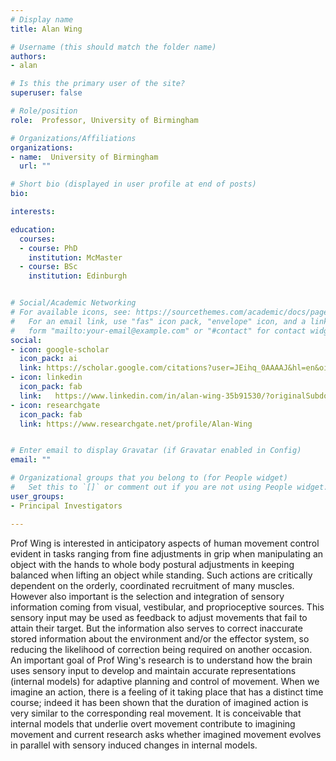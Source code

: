 ```yaml
---
# Display name
title: Alan Wing

# Username (this should match the folder name)
authors:
- alan

# Is this the primary user of the site?
superuser: false

# Role/position
role:  Professor, University of Birmingham

# Organizations/Affiliations
organizations:
- name:  University of Birmingham
  url: ""

# Short bio (displayed in user profile at end of posts)
bio:  

interests:

education:
  courses:
  - course: PhD 
    institution: McMaster
  - course: BSc
    institution: Edinburgh


# Social/Academic Networking
# For available icons, see: https://sourcethemes.com/academic/docs/page-builder/#icons
#   For an email link, use "fas" icon pack, "envelope" icon, and a link in the
#   form "mailto:your-email@example.com" or "#contact" for contact widget.
social:
- icon: google-scholar
  icon_pack: ai
  link: https://scholar.google.com/citations?user=JEihq_0AAAAJ&hl=en&oi=ao
- icon: linkedin
  icon_pack: fab
  link:   https://www.linkedin.com/in/alan-wing-35b91530/?originalSubdomain=uk
- icon: researchgate
  icon_pack: fab
  link: https://www.researchgate.net/profile/Alan-Wing


# Enter email to display Gravatar (if Gravatar enabled in Config)
email: ""

# Organizational groups that you belong to (for People widget)
#   Set this to `[]` or comment out if you are not using People widget.
user_groups:
- Principal Investigators

---
```

Prof Wing is interested in anticipatory aspects of human movement control evident in tasks ranging from fine adjustments in grip when manipulating an object with the hands to whole body postural adjustments in keeping balanced when lifting an object while standing. Such actions are critically dependent on the orderly, coordinated recruitment of many muscles. However also important is the selection and integration of sensory information coming from visual, vestibular, and proprioceptive sources. This sensory input may be used as feedback to adjust movements that fail to attain their target. But the information also serves to correct inaccurate stored information about the environment and/or the effector system, so reducing the likelihood of correction being required on another occasion. An important goal of Prof Wing's research is to understand how the brain uses sensory input to develop and maintain accurate representations (internal models) for adaptive planning and control of movement. When we imagine an action, there is a feeling of it taking place that has a distinct time course; indeed it has been shown that the duration of imagined action is very similar to the corresponding real movement. It is conceivable that internal models that underlie overt movement contribute to imagining movement and current research asks whether imagined movement evolves in parallel with sensory induced changes in internal models.
